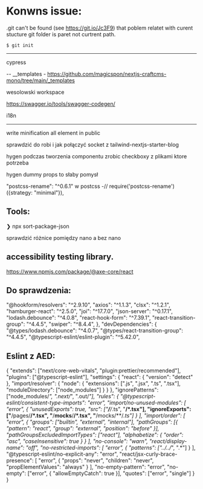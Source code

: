 # Konwns issue:

.git can't be found (see https://git.io/Jc3F9)
that poblem relatet with curent stucture git folder is paret not curtrent path.

```just create temporary git init folder
$ git init
```

---

cypress

--
\_\_templates - <https://github.com/magicspon/nextjs-craftcms-mono/tree/main/_templates>

wesolowski workspace

<https://swagger.io/tools/swagger-codegen/>

i18n

---

write minification all element in public

sprawdzić do robi i jak połączyć socket z tailwind-nextjs-starter-blog

hygen podczas tworzenia componentu zrobic checkboxy z plikami ktore potrzeba

hygen dummy props to słaby pomysł

"postcss-rename": "^0.6.1" w postcss -// require('postcss-rename')({strategy: "minimal"}),

## Tools:

❯ npx sort-package-json

sprawdzić różnice pomiędzy nano a bez nano

## accessibility testing library.
https://www.npmjs.com/package/@axe-core/react

## Do sprawdzenia:
"@hookform/resolvers": "^2.9.10",
"axios": "^1.1.3",
"clsx": "^1.2.1",
"hamburger-react": "^2.5.0",
"joi": "^17.7.0",
"json-server": "^0.17.1",
"lodash.debounce": "^4.0.8",
"react-hook-form": "^7.39.1",
"react-transition-group": "^4.4.5",
"swiper": "^8.4.4",
},
"devDependencies": {
"@types/lodash.debounce": "^4.0.7",
"@types/react-transition-group": "^4.4.5",
"@typescript-eslint/eslint-plugin": "^5.42.0",


## Eslint z AED:
{
"extends": ["next/core-web-vitals", "plugin:prettier/recommended"],
"plugins": ["@typescript-eslint"],
"settings": {
"react": { "version": "detect" },
"import/resolver": {
"node": {
"extensions": [".js", ".jsx", ".ts", ".tsx"],
"moduleDirectory": ["node_modules"]
}
}
},
"ignorePatterns": ["node_modules/*", ".next/*", ".out/*"],
"rules": {
"@typescript-eslint/consistent-type-imports": "error",
"import/no-unused-modules": [
"error",
{
"unusedExports": true,
"src": ["**/**/*.ts", "**/*.tsx"],
"ignoreExports": ["**/pages/**/*.tsx", "**/__mocks__/**/*.tsx", "**/mocks/**/*.ts"]
}
],
"import/order": [
"error",
{
"groups": ["builtin", "external", "internal"],
"pathGroups": [{ "pattern": "react", "group": "external", "position": "before" }],
"pathGroupsExcludedImportTypes": ["react"],
"alphabetize": { "order": "asc", "caseInsensitive": true }
}
],
"no-console": "warn",
"react/display-name": "off",
"no-restricted-imports": [
"error",
{
"patterns": ["../../*", ".*"]
}
],
"@typescript-eslint/no-explicit-any": "error",
"react/jsx-curly-brace-presence": [
"error",
{ "props": "never", "children": "never", "propElementValues": "always" }
],
"no-empty-pattern": "error",
"no-empty": ["error", { "allowEmptyCatch": true }],
"quotes": ["error", "single"]
}
}
